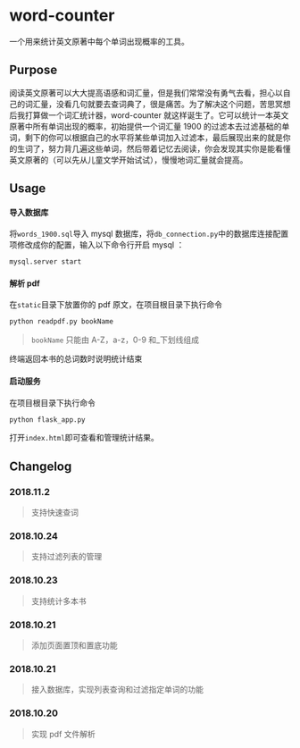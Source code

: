 # word-counter

一个用来统计英文原著中每个单词出现概率的工具。

## Purpose

阅读英文原著可以大大提高语感和词汇量，但是我们常常没有勇气去看，担心以自己的词汇量，没看几句就要去查词典了，很是痛苦。为了解决这个问题，苦思冥想后我打算做一个词汇统计器，word-counter 就这样诞生了。它可以统计一本英文原著中所有单词出现的概率，初始提供一个词汇量 1900 的过滤本去过滤基础的单词，剩下的你可以根据自己的水平将某些单词加入过滤本，最后展现出来的就是你的生词了，努力背几遍这些单词，然后带着记忆去阅读，你会发现其实你是能看懂英文原著的（可以先从儿童文学开始试试），慢慢地词汇量就会提高。

## Usage

#### 导入数据库

将`words_1900.sql`导入 mysql 数据库，将`db_connection.py`中的数据库连接配置项修改成你的配置，输入以下命令行开启 mysql ：

```bash
mysql.server start
```

#### 解析 pdf

在`static`目录下放置你的 pdf 原文，在项目根目录下执行命令

```bash
python readpdf.py bookName
```

> `bookName` 只能由 A-Z，a-z，0-9 和\_下划线组成

终端返回本书的总词数时说明统计结束

#### 启动服务

在项目根目录下执行命令

```bash
python flask_app.py
```

打开`index.html`即可查看和管理统计结果。

## Changelog

### 2018.11.2

> 支持快速查词

### 2018.10.24

> 支持过滤列表的管理

### 2018.10.23

> 支持统计多本书

### 2018.10.21

> 添加页面置顶和置底功能

### 2018.10.21

> 接入数据库，实现列表查询和过滤指定单词的功能

### 2018.10.20

> 实现 pdf 文件解析
